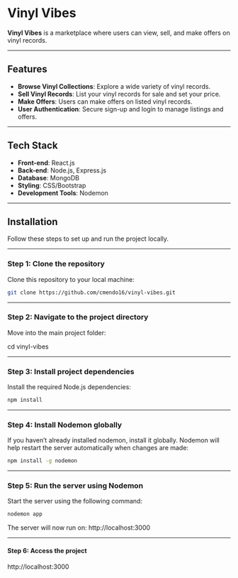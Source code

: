 # Vinyl Vibes

**Vinyl Vibes** is a marketplace where users can view, sell, and make offers on vinyl records.

---

## Features
- **Browse Vinyl Collections**: Explore a wide variety of vinyl records.
- **Sell Vinyl Records**: List your vinyl records for sale and set your price.
- **Make Offers**: Users can make offers on listed vinyl records.
- **User Authentication**: Secure sign-up and login to manage listings and offers.

---

## Tech Stack
- **Front-end**: React.js
- **Back-end**: Node.js, Express.js
- **Database**: MongoDB
- **Styling**: CSS/Bootstrap
- **Development Tools**: Nodemon

---

## Installation

Follow these steps to set up and run the project locally.

---

### **Step 1: Clone the repository**

Clone this repository to your local machine:

```bash
git clone https://github.com/cmendo16/vinyl-vibes.git
```
---
### **Step 2: Navigate to the project directory**
Move into the main project folder:

cd vinyl-vibes

---

### **Step 3: Install project dependencies**
Install the required Node.js dependencies:

```bash
npm install
```

---

### **Step 4: Install Nodemon globally**
If you haven’t already installed nodemon, install it globally. Nodemon will help restart the server automatically when changes are made:

```bash
npm install -g nodemon
```

---

### **Step 5: Run the server using Nodemon**

Start the server using the following command:
```bash
nodemon app
```

The server will now run on:
http://localhost:3000

---

#### **Step 6: Access the project**
http://localhost:3000





